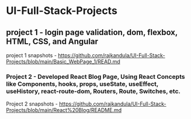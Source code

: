 # UI-Full-Stack-Projects

## project 1 - login page validation, dom, flexbox, HTML, CSS, and Angular
project 1 snapshots - https://github.com/rajkandula/UI-Full-Stack-Projects/blob/main/Basic_WebPage_1/READ.md

### Project 2 - Developed React Blog Page, Using React Concepts like Components, hooks, props, useState, useEffect, useHistory, react-route-dom, Routers, Route, Switches, etc.
Project 2 snapshots - https://github.com/rajkandula/UI-Full-Stack-Projects/blob/main/React%20Blog/README.md
